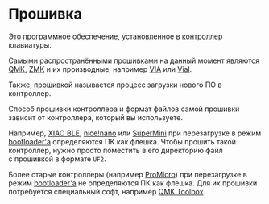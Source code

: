 # Прошивка

Это программное обеспечение, установленное в [контроллер](/hardware/controllers.md) клавиатуры.

Самыми распространёнными прошивками на данный момент являются [QMK](/firmware/qmk.md), [ZMK](/firmware/zmk.md) и их производные, например [VIA](/firmware/via.md) или [Vial](/firmware/vial.md).

Также, прошивкой называется процесс загрузки нового ПО в контроллер.

Способ прошивки контроллера и формат файлов самой прошивки зависит от контроллера, который вы используете.

Например, [XIAO BLE](/hardware/shields/xiao.md), [nice!nano](/hardware/shields/nice_nano.md) или [SuperMini](/hardware/shields/supermini.md) при перезагрузке в режим [bootloader'а](/dictionary/bootloader.md) определяются ПК как флешка. Чтобы прошить такой контроллер, нужно просто поместить в его директорию файл с прошивкой в формате `UF2`.

Более старые контроллеры (например [ProMicro](/hardware/shields/promicro.md)) при перезагрузке в режим [bootloader'а](/dictionary/bootloader.md) не определяются ПК как флешка. Для их прошивки потребуется специальный софт, например [QMK Toolbox](/software/qmk_toolbox.md).
